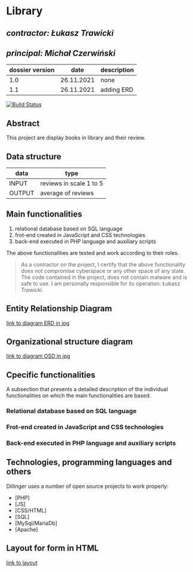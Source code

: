 # Library

## _contractor: Łukasz Trawicki_
## _principal: Michał Czerwiński_


| dossier version | date | description |
| ------ | ------ | ------ |
| 1.0 | 26.11.2021 | none |
| 1.1 | 26.11.2021 | adding ERD |


[![Build Status](https://travis-ci.org/joemccann/dillinger.svg?branch=master)](https://travis-ci.org/joemccann/dillinger)

## Abstract 
This project are display books in library and their review.
## Data structure

| data | type |
| ------ | ------ |
| INPUT | reviews in scale 1 to 5 |
| OUTPUT | average of reviews |

## Main functionalities

1. relational database based on SQL language
1. frot-end created in JavaScript and CSS technologies
1. back-end executed in PHP language and auxiliary scripts

The above functionalities are tested and work according to their roles.

> As a contractor on the project, I certify that the above functionality 
> does not compromise cyberspace or any other space of any state. 
> The code contained in the project, does not contain malware and is safe to use. 
> I am personally responsible for its operation: Łukasz Trawicki.

## Entity Relationship Diagram

[link to diagram ERD in jpg][erd]

## Organizational structure diagram

[link to diagram OSD in jpg][osd]

## Cpecific functionalities

A subsection that presents a detailed description of the individual functionalities on which the main functionalities are based.

### Relational database based on SQL language

### Frot-end created in JavaScript and CSS technologies

### Back-end executed in PHP language and auxiliary scripts

## Technologies, programming languages and others

Dillinger uses a number of open source projects to work properly:

- [PHP]
- [JS]
- [CSS/HTML]
- [SQL]
- [MySql/MariaDb]
- [Apache]

## Layout for form in HTML

[link to layout][form]

 [erd]: <https://github.com/Michal3456/3ai5/blob/main/15/Spriters/ERD.png>
 
 [osd]: <https://github.com/Michal3456/3ai5/blob/main/15/Spriters/OSD.png>
 
 [form]: <https://github.com/Michal3456/3ai5/blob/main/15/Spriters/Layout%20(1).png>
